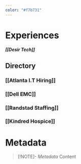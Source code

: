 ```yaml
---
color: "#f7b731"
---
```


# Experiences
##### [[Desir Tech]]


## Directory
### [[Atlanta I.T Hiring]]
### [[Dell EMC]]
### [[Randstad Staffing]]
### [[Kindred Hospice]]

# Metadata
> [!NOTE]- *Metadata*
> Content